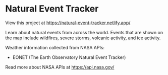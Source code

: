 # Natural Event Tracker

View this project at https://natural-event-tracker.netlify.app/

Learn about natural events from across the world. Events that are shown on the map include wildfires, severe storms, volcanic activity, and ice activity.

Weather information collected from NASA APIs:
-   EONET (The Earth Observatory Natural Event Tracker)

Read more about NASA APIs at https://api.nasa.gov/
